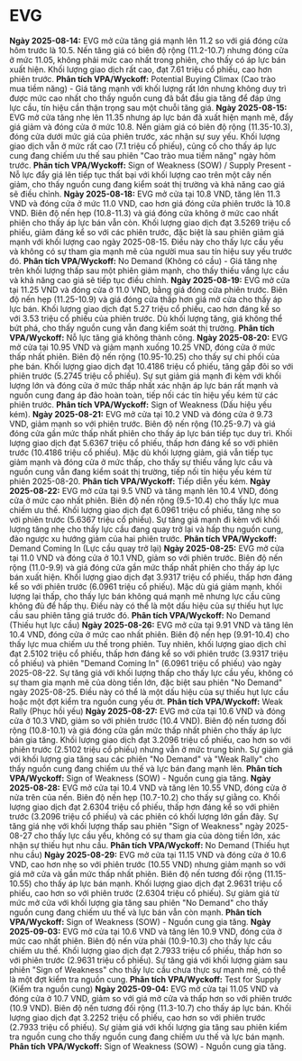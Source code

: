 # EVG

**Ngày 2025-08-14:** EVG mở cửa tăng giá mạnh lên 11.2 so với giá đóng cửa hôm trước là 10.5. Nến tăng giá có biên độ rộng (11.2-10.7) nhưng đóng cửa ở mức 11.05, không phải mức cao nhất trong phiên, cho thấy có áp lực bán xuất hiện. Khối lượng giao dịch rất cao, đạt 7.61 triệu cổ phiếu, cao hơn phiên trước. **Phân tích VPA/Wyckoff:** Potential Buying Climax (Cao trào mua tiềm năng) - Giá tăng mạnh với khối lượng rất lớn nhưng không duy trì được mức cao nhất cho thấy nguồn cung đã bắt đầu gia tăng để đáp ứng lực cầu, tín hiệu cần thận trọng sau một chuỗi tăng giá.
**Ngày 2025-08-15:** EVG mở cửa tăng nhẹ lên 11.35 nhưng áp lực bán đã xuất hiện mạnh mẽ, đẩy giá giảm và đóng cửa ở mức 10.8. Nến giảm giá có biên độ rộng (11.35-10.3), đóng cửa dưới mức giá của phiên trước, xác nhận sự suy yếu. Khối lượng giao dịch vẫn ở mức rất cao (7.1 triệu cổ phiếu), củng cố cho thấy áp lực cung đang chiếm ưu thế sau phiên "Cao trào mua tiềm năng" ngày hôm trước. **Phân tích VPA/Wyckoff:** Sign of Weakness (SOW) / Supply Present - Nỗ lực đẩy giá lên tiếp tục thất bại với khối lượng cao trên một cây nến giảm, cho thấy nguồn cung đang kiểm soát thị trường và khả năng cao giá sẽ điều chỉnh.
**Ngày 2025-08-18:** EVG mở cửa tại 10.8 VND, tăng lên 11.3 VND và đóng cửa ở mức 11.0 VND, cao hơn giá đóng cửa phiên trước là 10.8 VND. Biên độ nến hẹp (10.8-11.3) và giá đóng cửa không ở mức cao nhất phiên cho thấy áp lực bán vẫn còn. Khối lượng giao dịch đạt 3.5269 triệu cổ phiếu, giảm đáng kể so với các phiên trước, đặc biệt là sau phiên giảm giá mạnh với khối lượng cao ngày 2025-08-15. Điều này cho thấy lực cầu yếu và không có sự tham gia mạnh mẽ của người mua sau tín hiệu suy yếu trước đó. **Phân tích VPA/Wyckoff:** No Demand (Không có cầu) - Giá tăng nhẹ trên khối lượng thấp sau một phiên giảm mạnh, cho thấy thiếu vắng lực cầu và khả năng cao giá sẽ tiếp tục điều chỉnh.
**Ngày 2025-08-19:** EVG mở cửa tại 11.25 VND và đóng cửa ở 11.0 VND, bằng giá đóng cửa phiên trước. Biên độ nến hẹp (11.25-10.9) và giá đóng cửa thấp hơn giá mở cửa cho thấy áp lực bán. Khối lượng giao dịch đạt 5.27 triệu cổ phiếu, cao hơn đáng kể so với 3.53 triệu cổ phiếu của phiên trước. Dù khối lượng tăng, giá không thể bứt phá, cho thấy nguồn cung vẫn đang kiểm soát thị trường. **Phân tích VPA/Wyckoff:** Nỗ lực tăng giá không thành công.
**Ngày 2025-08-20:** EVG mở cửa tại 10.95 VND và giảm mạnh xuống 10.25 VND, đóng cửa ở mức thấp nhất phiên. Biên độ nến rộng (10.95-10.25) cho thấy sự chi phối của phe bán. Khối lượng giao dịch đạt 10.4186 triệu cổ phiếu, tăng gấp đôi so với phiên trước (5.2745 triệu cổ phiếu). Sự sụt giảm giá mạnh đi kèm với khối lượng lớn và đóng cửa ở mức thấp nhất xác nhận áp lực bán rất mạnh và nguồn cung đang áp đảo hoàn toàn, tiếp nối các tín hiệu yếu kém từ các phiên trước. **Phân tích VPA/Wyckoff:** Sign of Weakness (Dấu hiệu yếu kém).
**Ngày 2025-08-21:** EVG mở cửa tại 10.2 VND và đóng cửa ở 9.73 VND, giảm mạnh so với phiên trước. Biên độ nến rộng (10.25-9.7) và giá đóng cửa gần mức thấp nhất phiên cho thấy áp lực bán tiếp tục duy trì. Khối lượng giao dịch đạt 5.6367 triệu cổ phiếu, thấp hơn đáng kể so với phiên trước (10.4186 triệu cổ phiếu). Mặc dù khối lượng giảm, giá vẫn tiếp tục giảm mạnh và đóng cửa ở mức thấp, cho thấy sự thiếu vắng lực cầu và nguồn cung vẫn đang kiểm soát thị trường, tiếp nối tín hiệu yếu kém từ phiên 2025-08-20. **Phân tích VPA/Wyckoff:** Tiếp diễn yếu kém.
**Ngày 2025-08-22:** EVG mở cửa tại 9.5 VND và tăng mạnh lên 10.4 VND, đóng cửa ở mức cao nhất phiên. Biên độ nến rộng (9.5-10.4) cho thấy lực mua chiếm ưu thế. Khối lượng giao dịch đạt 6.0961 triệu cổ phiếu, tăng nhẹ so với phiên trước (5.6367 triệu cổ phiếu). Sự tăng giá mạnh đi kèm với khối lượng tăng nhẹ cho thấy lực cầu đang quay trở lại và hấp thụ nguồn cung, đảo ngược xu hướng giảm của hai phiên trước. **Phân tích VPA/Wyckoff:** Demand Coming In (Lực cầu quay trở lại)
**Ngày 2025-08-25:** EVG mở cửa tại 11.0 VND và đóng cửa ở 10.1 VND, giảm so với phiên trước. Biên độ nến rộng (11.0-9.9) và giá đóng cửa gần mức thấp nhất phiên cho thấy áp lực bán xuất hiện. Khối lượng giao dịch đạt 3.9317 triệu cổ phiếu, thấp hơn đáng kể so với phiên trước (6.0961 triệu cổ phiếu). Mặc dù giá giảm mạnh, khối lượng lại thấp, cho thấy lực bán không quá mạnh mẽ nhưng lực cầu cũng không đủ để hấp thụ. Điều này có thể là một dấu hiệu của sự thiếu hụt lực cầu sau phiên tăng giá trước đó. **Phân tích VPA/Wyckoff:** No Demand (Thiếu hụt lực cầu)
**Ngày 2025-08-26:** EVG mở cửa tại 9.91 VND và tăng lên 10.4 VND, đóng cửa ở mức cao nhất phiên. Biên độ nến hẹp (9.91-10.4) cho thấy lực mua chiếm ưu thế trong phiên. Tuy nhiên, khối lượng giao dịch chỉ đạt 2.5102 triệu cổ phiếu, thấp hơn đáng kể so với phiên trước (3.9317 triệu cổ phiếu) và phiên "Demand Coming In" (6.0961 triệu cổ phiếu) vào ngày 2025-08-22. Sự tăng giá với khối lượng thấp cho thấy lực cầu yếu, không có sự tham gia mạnh mẽ của dòng tiền lớn, đặc biệt sau phiên "No Demand" ngày 2025-08-25. Điều này có thể là một dấu hiệu của sự thiếu hụt lực cầu hoặc một đợt kiểm tra nguồn cung yếu ớt. **Phân tích VPA/Wyckoff:** Weak Rally (Phục hồi yếu)
**Ngày 2025-08-27:** EVG mở cửa tại 10.6 VND và đóng cửa ở 10.3 VND, giảm so với phiên trước (10.4 VND). Biên độ nến tương đối rộng (10.8-10.1) và giá đóng cửa gần mức thấp nhất phiên cho thấy áp lực bán gia tăng. Khối lượng giao dịch đạt 3.2096 triệu cổ phiếu, cao hơn so với phiên trước (2.5102 triệu cổ phiếu) nhưng vẫn ở mức trung bình. Sự giảm giá với khối lượng gia tăng sau các phiên "No Demand" và "Weak Rally" cho thấy nguồn cung đang chiếm ưu thế và lực bán đang mạnh lên. **Phân tích VPA/Wyckoff:** Sign of Weakness (SOW) - Nguồn cung gia tăng.
**Ngày 2025-08-28:** EVG mở cửa tại 10.4 VND và tăng lên 10.55 VND, đóng cửa ở nửa trên của nến. Biên độ nến hẹp (10.7-10.2) cho thấy sự giằng co. Khối lượng giao dịch đạt 2.6304 triệu cổ phiếu, thấp hơn đáng kể so với phiên trước (3.2096 triệu cổ phiếu) và các phiên có khối lượng lớn gần đây. Sự tăng giá nhẹ với khối lượng thấp sau phiên "Sign of Weakness" ngày 2025-08-27 cho thấy lực cầu yếu, không có sự tham gia của dòng tiền lớn, xác nhận sự thiếu hụt nhu cầu. **Phân tích VPA/Wyckoff:** No Demand (Thiếu hụt nhu cầu)
**Ngày 2025-08-29:** EVG mở cửa tại 11.15 VND và đóng cửa ở 10.6 VND, cao hơn nhẹ so với phiên trước (10.55 VND) nhưng giảm mạnh so với giá mở cửa và gần mức thấp nhất phiên. Biên độ nến tương đối rộng (11.15-10.55) cho thấy áp lực bán mạnh. Khối lượng giao dịch đạt 2.9631 triệu cổ phiếu, cao hơn so với phiên trước (2.6304 triệu cổ phiếu). Sự giảm giá từ mức mở cửa với khối lượng gia tăng sau phiên "No Demand" cho thấy nguồn cung đang chiếm ưu thế và lực bán vẫn còn mạnh. **Phân tích VPA/Wyckoff:** Sign of Weakness (SOW) - Nguồn cung gia tăng.
**Ngày 2025-09-03:** EVG mở cửa tại 10.6 VND và tăng lên 10.9 VND, đóng cửa ở mức cao nhất phiên. Biên độ nến vừa phải (10.9-10.3) cho thấy lực cầu chiếm ưu thế. Khối lượng giao dịch đạt 2.7933 triệu cổ phiếu, thấp hơn so với phiên trước (2.9631 triệu cổ phiếu). Sự tăng giá với khối lượng giảm sau phiên "Sign of Weakness" cho thấy lực cầu chưa thực sự mạnh mẽ, có thể là một đợt kiểm tra nguồn cung. **Phân tích VPA/Wyckoff:** Test for Supply (Kiểm tra nguồn cung)
**Ngày 2025-09-04:** EVG mở cửa tại 11.05 VND và đóng cửa ở 10.7 VND, giảm so với giá mở cửa và thấp hơn so với phiên trước (10.9 VND). Biên độ nến tương đối rộng (11.3-10.7) cho thấy áp lực bán. Khối lượng giao dịch đạt 3.2252 triệu cổ phiếu, cao hơn so với phiên trước (2.7933 triệu cổ phiếu). Sự giảm giá với khối lượng gia tăng sau phiên kiểm tra nguồn cung cho thấy nguồn cung đang chiếm ưu thế và lực bán mạnh. **Phân tích VPA/Wyckoff:** Sign of Weakness (SOW) - Nguồn cung gia tăng.
